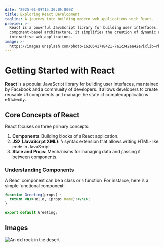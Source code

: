 ```yaml
---
date: '2025-01-09T15:30:00.000Z'
title: Exploring React Development
tagline: A journey into building modern web applications with React.
preview: >-
  React is a powerful JavaScript library for building user interfaces. With its
  component-based architecture, it simplifies the creation of dynamic and
  interactive web applications.
image: >-
  https://images.unsplash.com/photo-1620641788421-7a1c342ea42e?ixlib=rb-1.2.1&ixid=MnwxMjA3fDB8MHxwaG90by1wYWdlfHx8fGVufDB8fHx8&auto=format&fit=crop&w=1074&q=80
---
```


# Getting Started with React

**React** is a popular JavaScript library for building user interfaces, maintained by Facebook and a community of developers. It allows developers to create reusable UI components and manage the state of complex applications efficiently.

## Core Concepts of React

React focuses on three primary concepts:

1. **Components**: Building blocks of a React application.
2. **JSX (JavaScript XML)**: A syntax extension that allows writing HTML-like code in JavaScript.
3. **State and Props**: Mechanisms for managing data and passing it between components.

### Understanding Components

A React component can be a class or a function. For instance, here is a simple functional component:

```jsx
function Greeting(props) {
  return <h1>Hello, {props.name}!</h1>;
}

export default Greeting;
```
## Images

![An old rock in the desert](https://images.unsplash.com/photo-1654475677192-2d869348bb4c?ixlib=rb-1.2.1&ixid=MnwxMjA3fDB8MHxwaG90by1wYWdlfHx8fGVufDB8fHx8&auto=format&fit=crop&w=1170&q=80)
